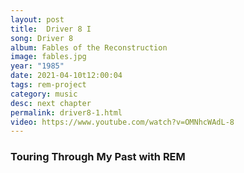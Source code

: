 ```yaml
---
layout: post
title:  Driver 8 I
song: Driver 8
album: Fables of the Reconstruction
image: fables.jpg
year: "1985"
date: 2021-04-10t12:00:04
tags: rem-project
category: music
desc: next chapter
permalink: driver8-1.html
video: https://www.youtube.com/watch?v=OMNhcWAdL-8
---
```


### Touring Through My Past with REM